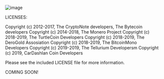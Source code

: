 ![image](src/config/icon.ico)


LICENSES:

Copyright (c) 2012-2017, The CryptoNote developers, The Bytecoin developers Copyright (c) 2014-2018, The Monero Project Copyright (c) 2018-2019, The TurtleCoin Developers Copyright (c) 2018-2019, The DeroGold Assosiation Copyright (c) 2018-2019, The BitcoinMono Developers Copyright (c) 2019-2019, The Tellurium Developersm Copyright (c) 2019, CarDashIan Coin Developers 

Please see the included LICENSE file for more information.

COMING SOON!

